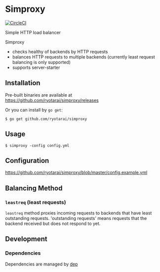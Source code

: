 # Simproxy

[![CircleCI](https://circleci.com/gh/ryotarai/simproxy/tree/master.svg?style=svg)](https://circleci.com/gh/ryotarai/simproxy/tree/master)

Simple HTTP load balancer

Simproxy

- checks healthy of backends by HTTP requests
- balances HTTP requests to multiple backends (currently least request balancing is only supported)
- supports server-starter

## Installation

Pre-built binaries are available at https://github.com/ryotarai/simproxy/releases

Or you can install by `go get`:

```
$ go get github.com/ryotarai/simproxy
```

## Usage

```
$ simproxy -config config.yml
```

## Configuration

https://github.com/ryotarai/simproxy/blob/master/config.example.yml

## Balancing Method

### `leastreq` (least requests)

`leastreq` method proxies incoming requests to backends that have least outstanding requests.
'outstanding requests' means requests that the backend received but does not respond to yet.

## Development

### Dependencies

Dependencies are managed by [dep](https://github.com/golang/dep)
